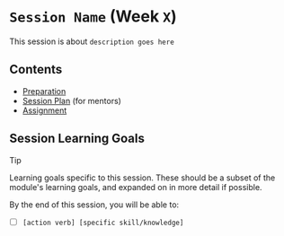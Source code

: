 # `Session Name` (Week `X`)

This session is about `description goes here`

## Contents
* [Preparation](./preparation.md)
* [Session Plan](./session-plan.md) (for mentors)
* [Assignment](./assignment.md)

## Session Learning Goals

> [!TIP]
> Learning goals specific to this session. These should be a subset of the module's learning goals, and expanded on in more detail if possible.

By the end of this session, you will be able to:
- [ ]  `[action verb] [specific skill/knowledge]`
